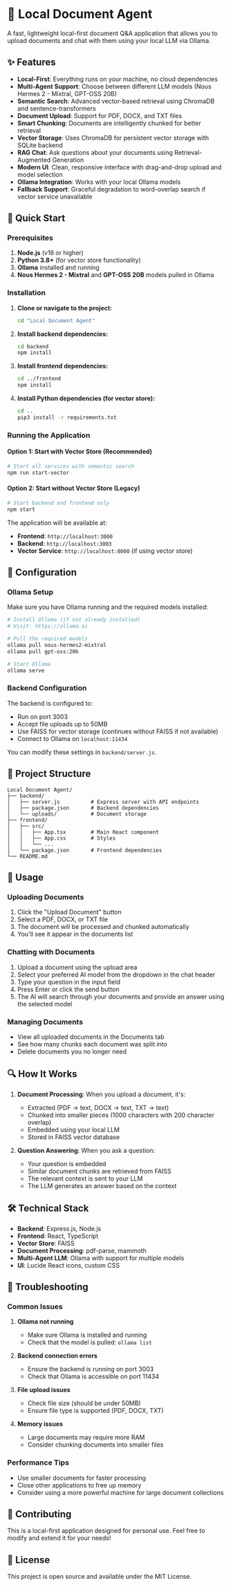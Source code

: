 # 📄 Local Document Agent

A fast, lightweight local-first document Q&A application that allows you to upload documents and chat with them using your local LLM via Ollama.

## ✨ Features

- **Local-First**: Everything runs on your machine, no cloud dependencies
- **Multi-Agent Support**: Choose between different LLM models (Nous Hermes 2 - Mixtral, GPT-OSS 20B)
- **Semantic Search**: Advanced vector-based retrieval using ChromaDB and sentence-transformers
- **Document Upload**: Support for PDF, DOCX, and TXT files
- **Smart Chunking**: Documents are intelligently chunked for better retrieval
- **Vector Storage**: Uses ChromaDB for persistent vector storage with SQLite backend
- **RAG Chat**: Ask questions about your documents using Retrieval-Augmented Generation
- **Modern UI**: Clean, responsive interface with drag-and-drop upload and model selection
- **Ollama Integration**: Works with your local Ollama models
- **Fallback Support**: Graceful degradation to word-overlap search if vector service unavailable

## 🚀 Quick Start

### Prerequisites

1. **Node.js** (v16 or higher)
2. **Python 3.8+** (for vector store functionality)
3. **Ollama** installed and running
4. **Nous Hermes 2 - Mixtral** and **GPT-OSS 20B** models pulled in Ollama

### Installation

1. **Clone or navigate to the project:**
   ```bash
   cd "Local Document Agent"
   ```

2. **Install backend dependencies:**
   ```bash
   cd backend
   npm install
   ```

3. **Install frontend dependencies:**
   ```bash
   cd ../frontend
   npm install
   ```

4. **Install Python dependencies (for vector store):**
   ```bash
   cd ..
   pip3 install -r requirements.txt
   ```

### Running the Application

#### Option 1: Start with Vector Store (Recommended)
```bash
# Start all services with semantic search
npm run start-vector
```

#### Option 2: Start without Vector Store (Legacy)
```bash
# Start backend and frontend only
npm start
```

The application will be available at:
- **Frontend**: `http://localhost:3000`
- **Backend**: `http://localhost:3003`
- **Vector Service**: `http://localhost:8000` (if using vector store)

## 🔧 Configuration

### Ollama Setup

Make sure you have Ollama running and the required models installed:

```bash
# Install Ollama (if not already installed)
# Visit: https://ollama.ai

# Pull the required models
ollama pull nous-hermes2-mixtral
ollama pull gpt-oss:20b

# Start Ollama
ollama serve
```

### Backend Configuration

The backend is configured to:
- Run on port 3003
- Accept file uploads up to 50MB
- Use FAISS for vector storage (continues without FAISS if not available)
- Connect to Ollama on `localhost:11434`

You can modify these settings in `backend/server.js`.

## 📁 Project Structure

```
Local Document Agent/
├── backend/
│   ├── server.js          # Express server with API endpoints
│   ├── package.json       # Backend dependencies
│   └── uploads/           # Document storage
├── frontend/
│   ├── src/
│   │   ├── App.tsx        # Main React component
│   │   ├── App.css        # Styles
│   │   └── ...
│   └── package.json       # Frontend dependencies
└── README.md
```

## 🎯 Usage

### Uploading Documents

1. Click the "Upload Document" button
2. Select a PDF, DOCX, or TXT file
3. The document will be processed and chunked automatically
4. You'll see it appear in the documents list

### Chatting with Documents

1. Upload a document using the upload area
2. Select your preferred AI model from the dropdown in the chat header
3. Type your question in the input field
4. Press Enter or click the send button
5. The AI will search through your documents and provide an answer using the selected model

### Managing Documents

- View all uploaded documents in the Documents tab
- See how many chunks each document was split into
- Delete documents you no longer need

## 🔍 How It Works

1. **Document Processing**: When you upload a document, it's:
   - Extracted (PDF → text, DOCX → text, TXT → text)
   - Chunked into smaller pieces (1000 characters with 200 character overlap)
   - Embedded using your local LLM
   - Stored in FAISS vector database

2. **Question Answering**: When you ask a question:
   - Your question is embedded
   - Similar document chunks are retrieved from FAISS
   - The relevant context is sent to your LLM
   - The LLM generates an answer based on the context

## 🛠️ Technical Stack

- **Backend**: Express.js, Node.js
- **Frontend**: React, TypeScript
- **Vector Store**: FAISS
- **Document Processing**: pdf-parse, mammoth
- **Multi-Agent LLM**: Ollama with support for multiple models
- **UI**: Lucide React icons, custom CSS

## 🔧 Troubleshooting

### Common Issues

1. **Ollama not running**
   - Make sure Ollama is installed and running
   - Check that the model is pulled: `ollama list`

2. **Backend connection errors**
   - Ensure the backend is running on port 3003
   - Check that Ollama is accessible on port 11434

3. **File upload issues**
   - Check file size (should be under 50MB)
   - Ensure file type is supported (PDF, DOCX, TXT)

4. **Memory issues**
   - Large documents may require more RAM
   - Consider chunking documents into smaller files

### Performance Tips

- Use smaller documents for faster processing
- Close other applications to free up memory
- Consider using a more powerful machine for large document collections

## 🤝 Contributing

This is a local-first application designed for personal use. Feel free to modify and extend it for your needs!

## 📄 License

This project is open source and available under the MIT License. 